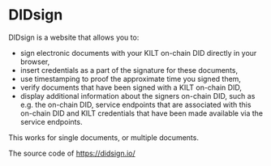 # DIDsign

DIDsign is a website that allows you to:

* sign electronic documents with your KILT on-chain DID directly in your browser,
* insert credentials as a part of the signature for these documents,
* use timestamping to proof the approximate time you signed them,
* verify documents that have been signed with a KILT on-chain DID,
* display additional information about the signers on-chain DID, such as e.g. the on-chain DID, service endpoints that are associated with this on-chain DID and KILT credentials that have been made available via the service endpoints.

This works for single documents, or multiple documents.

The source code of https://didsign.io/
